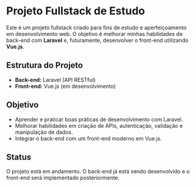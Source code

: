# Projeto Fullstack de Estudo

Este é um projeto fullstack criado para fins de estudo e aperfeiçoamento em desenvolvimento web. O objetivo é melhorar minhas habilidades de back-end com **Laravel** e, futuramente, desenvolver o front-end utilizando **Vue.js**.

## Estrutura do Projeto

- **Back-end:** Laravel (API RESTful)
- **Front-end:** Vue.js (em desenvolvimento)

## Objetivo

- Aprender e praticar boas práticas de desenvolvimento com Laravel.
- Melhorar habilidades em criação de APIs, autenticação, validação e manipulação de dados.
- Integrar o back-end com um front-end moderno em Vue.js.

## Status

O projeto está em andamento. O back-end já está sendo desenvolvido e o front-end será implementado posteriormente.

<!-- ## Como rodar o projeto (Back-end)

1. Clone este repositório:
   ```bash
   git clone <URL_DO_REPOSITORIO> -->
